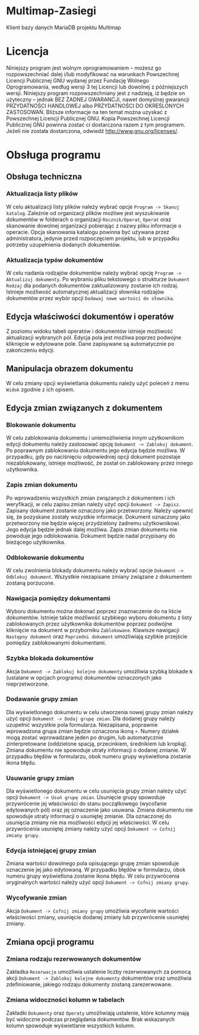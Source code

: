 # Multimap-Zasiegi
Klient bazy danych MariaDB projektu Multimap

# Licencja
Niniejszy program jest wolnym oprogramowaniem – możesz go rozpowszechniać dalej i/lub modyfikować na warunkach Powszechnej Licencji Publicznej GNU wydanej przez Fundację Wolnego Oprogramowania, według wersji 3 tej Licencji lub dowolnej z późniejszych wersji.
Niniejszy program rozpowszechniany jest z nadzieją, iż będzie on użyteczny – jednak BEZ ŻADNEJ GWARANCJI, nawet domyślnej gwarancji PRZYDATNOŚCI HANDLOWEJ albo PRZYDATNOŚCI DO OKREŚLONYCH ZASTOSOWAŃ. Bliższe informacje na ten temat można uzyskać z Powszechnej Licencji Publicznej GNU.
Kopia Powszechnej Licencji Publicznej GNU powinna zostać ci dostarczona razem z tym programem. Jeżeli nie została dostarczona, odwiedź http://www.gnu.org/licenses/.

# Obsługa programu

## Obsługa techniczna

### Aktualizacja listy plików

W celu aktualizacji listy plików należy wybrać opcje `Program -> Skanuj katalog`. Zależnie od organizacji plików możliwe jest wyszukiwanie dokumentów w folderach o organizacji `Rocznik/Operat`, `Operat` oraz skanowanie dowolnej organizacji pobierając z nazwy pliku informacje o operacie.
Opcja skanowania katalogu powinna być używana przez administratora, jedynie przed rozpoczęciem projektu, lub w przypadku potrzeby uzupełnienia dodanych dokumentów.

### Aktualizacja typów dokumentów

W celu nadania rodzajów dokumentów należy wybrać opcję `Program -> Aktualizuj dokumenty`. Po wybraniu pliku tekstowego o strukturze `Dokument Rodzaj` dla podanych dokumentów zaktualizowany zostanie ich rodzaj.
Istnieje możliwość automatycznej aktualizacji słownika rodzajów dokumentów przez wybór opcji `Dodawaj nowe wartości do słownika`.

## Edycja właściwości dokumentów i operatów

Z poziomu widoku tabeli operatów i dokumentów istnieje możliwość aktualizacji wybranych pól. Edycja pola jest możliwa poprzez podwójne kliknięcie w edytowane pole. Dane zapisywane są automatycznie po zakończeniu edycji.

## Manipulacja obrazem dokumentu

W celu zmiany opcji wyświetlania dokumentu należy użyć poleceń z menu `Widok` zgodnie z ich opisem.

## Edycja zmian związanych z dokumentem

### Blokowanie dokumentu

W celu zablokowania dokumentu i uniemożliwienia innym użytkownikom edycji dokumentu należy zastosować opcję `Dokument -> Zablokuj dokument`. Po poprawnym zablokowaniu dokumentu jego edycja będzie możliwa.
W przypadku, gdy po naciśnięciu odpowiedniej opcji dokument pozostaje niezablokowany, istnieje możliwość, że został on zablokowany przez innego użytkownika.

### Zapis zmian dokumentu

Po wprowadzeniu wszystkich zmian związanych z dokumentem i ich weryfikacji, w celu zapisu zmian należy użyć opcji `Dokument -> Zapisz`. Zapisany dokument zostanie oznaczony jako przetworzony.
Należy upewnić się, że pozyskane zostały wszystkie informacje. Dokument oznaczony jako przetworzony nie będzie więcej przydzielony żadnemu użytkownikowi. Jego edycja będzie jednak dalej możliwa.
Zapis zmian dokumentu nie powoduje jego odblokowania. Dokument będzie nadal przypisany do bieżącego użytkownika.

### Odblokowanie dokumentu

W celu zwolnienia blokady dokumentu należy wybrać opcje `Dokument -> Odblokuj dokument`. Wszystkie niezapisane zmiany związane z dokumentem zostaną porzucone.

### Nawigacja pomiędzy dokumentami

Wyboru dokumentu można dokonać poprzez znaznaczenie do na liście dokumentów. Istnieje także możliwość szybkiego wyboru dokumentu z listy zablokowanych przez użytkownika dokumentów poprzez podwójne kliknięcie na dokument w przyborniku `Zablokowane`.
Klawisze nawigacji `Następny dokument` oraz `Poprzedni dokument` umożliwiają szybkie przejście pomiędzy zablokowanymi dokumentami.

### Szybka blokada dokumentów

Akcja `Dokument -> Zablokuj kolejne dokumenty` umożliwia szybką blokade `N` (ustalane w opcjach programu) dokumentów oznaczonych jako nieprzetworzone.

### Dodawanie grupy zmian

Dla wyświetlonego dokumentu w celu utworzenia nowej grupy zmian należy użyć opcji `Dokument -> Dodaj grupę zmian`. Dla dodanej grupy należy uzupełnić wszystkie pola formularza. Niezapisana, poprawnie wprowadzona grupa zmian będzie oznaczona ikoną `+`.
Numery działek mogą zostać wprowadzane jeden po drugim, lub automatycznie zinterpretowane (oddzielone spacją, przecinkiem, średnikiem lub kropką).
Zmiana dokumentu nie spowoduje utraty informacji o dodanej zmianie. W przypadku błędów w formularzu, obok numeru grupy wyświetlona zostanie ikona błędu.

### Usuwanie grupy zmian

Dla wyświetlonego dokumentu w celu usunięcia grupy zmian należy użyć opcji `Dokument -> Usuń grupę zmian`. Usunięcie grupy spowoduje przywrócenie jej właściwości do stanu początkowego (wycofanie edytowanych pól) oraz jej oznaczenie jako usuwana.
Zmiana dokumentu nie spowoduje utraty informacji o usuniętej zmianie. Dla oznaczonej do usunięcia zmiany nie ma możliwości edycji jej właściwości. W celu przywrócenia usuniętej zmiany należy użyć opcji `Dokument -> Cofnij zmiany grupy`.

### Edycja istniejącej grupy zmian

Zmiana wartości dowolnego pola opisującego grupę zmian spowoduje oznaczenie jej jako edytowaną. W przypadku błędów w formularzu, obok numeru grupy wyświetlona zostanie ikona błędu. W celu przywrócenia oryginalnych wartości należy użyć opcji `Dokument -> Cofnij zmiany grupy`.

### Wycofywanie zmian

Akcja `Dokument -> Cofnij zmiany grupy` umożliwia wycofanie wartości właściwości zmiany, usunięcie dodanej zmiany lub przywrócenie usuniętej zmiany.

## Zmiana opcji programu

### Zmiana rodzaju rezerwowanych dokumentów

Zakładka `Rezerwacje` umożliwia ustalenie liczby rezerwowanych za pomocą akcji `Dokument -> Zablokuj kolejne dokumenty` dokumentów oraz umożliwia zdefiniowanie, jakiego rodzaju dokumenty zostaną zarezerwowane.

### Zmiana widoczności kolumn w tabelach

Zakładki `Dokumenty` oraz `Operaty` umożliwiają ustalenie, które kolumny mają być widoczne podczas przeglądania dokumentów. Brak wskazanych kolumn spowoduje wyświetlanie wszystkich kolumn.
